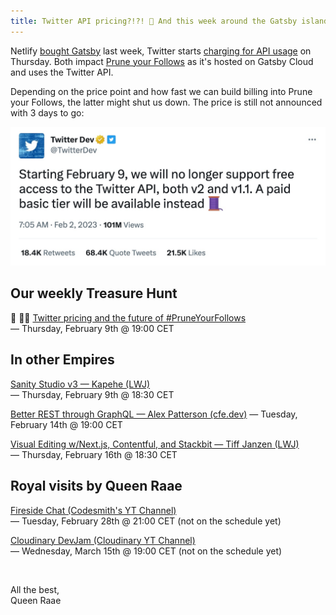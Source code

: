 ```yaml
---
title: Twitter API pricing?!?! 💸 And this week around the Gatsby islands
---
```


Netlify [bought Gatsby](https://twitter.com/Netlify/status/1620821991627309056) last week, Twitter starts [charging for API usage](https://twitter.com/TwitterDev/status/1621026986784337922) on Thursday. Both impact [Prune your Follows](https://pruneyourfollows.com/) as it's hosted on Gatsby Cloud and uses the Twitter API.

Depending on the price point and how fast we can build billing into Prune your Follows, the latter might shut us down. The price is still not announced with 3 days to go:

[![Starting February 9, we will no longer support free access to the Twitter API, both v2 and v1.1. A paid basic tier will be available instead 🧵](./twitter.com_TwitterDev.jpg)](https://twitter.com/TwitterDev/status/1621026986784337922)

## Our weekly Treasure Hunt

🔴 🏴‍☠️ [Twitter pricing and the future of #PruneYourFollows](https://youtu.be/tBY3OjlRe2M)\
— Thursday, February 9th @ 19:00 CET

## In other Empires

[Sanity Studio v3 — Kapehe (LWJ)](https://www.learnwithjason.dev/sanity-studio-v3)\
— Thursday, February 9th @ 18:30 CET

[Better REST through GraphQL — Alex Patterson (cfe.dev)](https://cfe.dev/events/better-rest-through-graphql/)
— Tuesday, February 14th @ 19:00 CET

[Visual Editing w/Next.js, Contentful, and Stackbit — Tiff Janzen (LWJ)](https://www.learnwithjason.dev/visual-editing-w-next-js-contentful-and-stackbit)\
— Thursday, February 16th @ 18:30 CET

## Royal visits by Queen Raae

[Fireside Chat (Codesmith's YT Channel)](https://www.youtube.com/@Codesmith/streams)\
— Tuesday, February 28th @ 21:00 CET (not on the schedule yet)

[Cloudinary DevJam (Cloudinary YT Channel)](https://www.youtube.com/@Cloudinary/streams)\
— Wednesday, March 15th @ 19:00 CET (not on the schedule yet)

&nbsp;

All the best,\
Queen Raae
